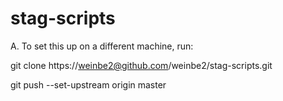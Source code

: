 # stag-scripts

A. To set this up on a different machine, run:

git clone https://weinbe2@github.com/weinbe2/stag-scripts.git

git push --set-upstream origin master


